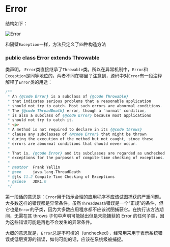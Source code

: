 # Error
结构如下：

![Error](http://ovn0i3kdg.bkt.clouddn.com/Error.png)

和隔壁`Exception`一样，方法只定义了四种构造方法

### public class Error extends Throwable

类声明， `Error`类直接继承了`Throwable`类。所以在异常机制中，`Error`和`Exception`是同等地位的，两者不同在哪里？注意到，源码中对`Error`有一段注释解释了`Error`类的用途：
```java
/**
 * An {@code Error} is a subclass of {@code Throwable}
 * that indicates serious problems that a reasonable application
 * should not try to catch. Most such errors are abnormal conditions.
 * The {@code ThreadDeath} error, though a "normal" condition,
 * is also a subclass of {@code Error} because most applications
 * should not try to catch it.
 * <p>
 * A method is not required to declare in its {@code throws}
 * clause any subclasses of {@code Error} that might be thrown
 * during the execution of the method but not caught, since these
 * errors are abnormal conditions that should never occur.
 *
 * That is, {@code Error} and its subclasses are regarded as unchecked
 * exceptions for the purposes of compile-time checking of exceptions.
 *
 * @author  Frank Yellin
 * @see     java.lang.ThreadDeath
 * @jls 11.2 Compile-Time Checking of Exceptions
 * @since   JDK1.0
 */
```
第一段话的意思是：`Error`用于指示合理的应用程序不应该试图捕获的严重问题。大多数这样的错误都是异常条件。虽然`ThreadDeath`错误是一个“正规”的条件，但它也是`Error`的子类，因为大多数应用程序都不应该试图捕获它。在执行该方法期间，无需在其 throws 子句中声明可能抛出但是未能捕获的 Error 的任何子类，因为这些错误可能是再也不会发生的异常条件。

大概的意思就是，`Error`总是不可控的（unchecked），经常用来用于表示系统错误或低层资源的错误，如何可能的话，应该在系统级被捕捉。
